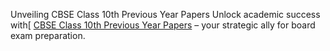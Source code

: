 Unveiling CBSE Class 10th Previous Year Papers
Unlock academic success with[ [CBSE Class 10th Previous Year Papers](https://www.testprepkart.com/jee/blog-single.php?id=2850/Download-CBSE-Class-10th-Previous-Year-Papers) – your strategic ally for board exam preparation.
